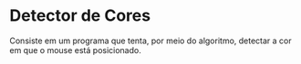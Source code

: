 # Detector de Cores
Consiste em um programa que tenta, por meio do algoritmo, detectar a cor em que o mouse está posicionado.